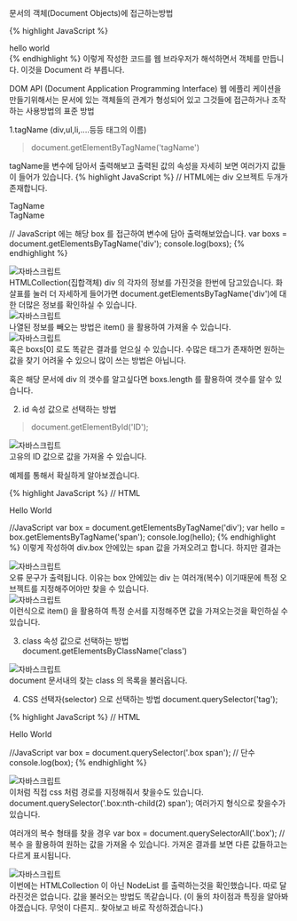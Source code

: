 문서의 객체(Document Objects)에 접근하는방법

{% highlight JavaScript %}
 <div class="title">hello world</div>
{% endhighlight %}
이렇게 작성한 코드를 웹 브라우저가 해석하면서 객체를 만듭니다.
이것을 Document 라 부릅니다. 

DOM API (Document Application Programming Interface)
웹 에플리 케이션을 만들기위해서는
문서에 있는 객체들의 관계가 형성되어 있고 그것들에 접근하거나
조작하는 사용방법의 표준 방법

1.tagName (div,ul,li,....등등 태그의 이름)
> document.getElementByTagName('tagName')

tagName을 변수에 담아서 출력해보고 출력된 값의 속성을 자세히 보면 여러가지 값들이 들어가 있습니다. 
{% highlight JavaScript %}
  // HTML에는 div 오브젝트 두개가 존재합니다.
 	<div class="box" id="boxId" onclick="">TagName</div>
	<div class="box" id="boxIds" onclick="">TagName</div>
  
  // JavaScript 에는 해당 box 를 접근하여 변수에 담아 출력해보았습니다.
  var boxs = document.getElementsByTagName('div');
  console.log(boxs);
{% endhighlight %}
<div class="img-box">
  <img src="{{ site.baseurl }}/static/img/post/2018-08-29-1.png" alt="자바스크립트" />
</div>
 HTMLCollection(집합객체) div 의 각자의 정보를 가진것을 한번에 담고있습니다.
 화살표를 눌러 더 자세하게 들어가면 document.getElementsByTagName('div')에 대한 더많은 정보를 확인하실 수 있습니다.
<div class="img-box">
  <img src="{{ site.baseurl }}/static/img/post/2018-08-29-2.png" alt="자바스크립트" />
</div>
나열된 정보를 빼오는 방법은 item() 을 활용하여 가져올 수 있습니다.
<div class="img-box">
  <img src="{{ site.baseurl }}/static/img/post/2018-08-29-3.png" alt="자바스크립트" />
</div>
혹은 boxs[0] 로도 똑같은 결과를 얻으실 수 있습니다.
수많은 태그가 존재하면 원하는 값을 찾기 어려울 수 있으니 많이 쓰는 방법은 아닙니다.

혹은 해당 문서에 div 의 갯수를 알고싶다면
boxs.length 를 활용하여 갯수를 알수 있습니다.

2. id 속성 값으로 선택하는 방법
> document.getElementById('ID');
<div class="img-box">
  <img src="{{ site.baseurl }}/static/img/post/2018-08-29-4.png" alt="자바스크립트" />
</div>
고유의 ID 값으로 값을 가져올 수 있습니다.


예제를 통해서 확실하게 알아보겠습니다.

{% highlight JavaScript %}
 // HTML 
 <div class="box" id="boxid">
 	<span>Hello World</span>
 </div>
 <div></div>
 
 //JavaScript
 var box = document.getElementsByTagName('div');
 var hello = box.getElementsByTagName('span');
 console.log(hello);
{% endhighlight %}
이렇게 작성하여 div.box 안에있는 span 값을 가져오려고 합니다.
하지만 결과는 
<div class="img-box">
  <img src="{{ site.baseurl }}/static/img/post/2018-08-29-5.png" alt="자바스크립트" />
</div>
오류 문구가 출력됩니다. 
이유는 box 안에있는 div 는 여러개(복수) 이기때문에 특정 오브젝트를 지정해주어야만 찾을 수 있습니다.
<div class="img-box">
  <img src="{{ site.baseurl }}/static/img/post/2018-08-29-6.png" alt="자바스크립트" />
</div>
이런식으로 item() 을 활용하여 특정 순서를 지정해주면 값을 가져오는것을 확인하실 수 있습니다.

3. class 속성 값으로 선택하는 방법
document.getElementsByClassName('class') 
<div class="img-box">
  <img src="{{ site.baseurl }}/static/img/post/2018-08-29-7.png" alt="자바스크립트" />
</div>
document 문서내의 찾는 class 의 목록을 불러옵니다. 

4. CSS 선택자(selector) 으로 선택하는 방법
document.querySelector('tag');

{% highlight JavaScript %}
 // HTML 
 <div class="box" id="boxid">
 	<span>Hello World</span>
 </div>
 <div></div>
 
 //JavaScript
 var box = document.querySelector('.box span'); // 단수
 console.log(box);
{% endhighlight %}
<div class="img-box">
  <img src="{{ site.baseurl }}/static/img/post/2018-08-29-8.png" alt="자바스크립트" />
</div>
이처럼 직접 css 처럼 경로를 지정해줘서 찾을수도 있습니다.
document.querySelector('.box:nth-child(2) span');
여러가지 형식으로 찾을수가 있습니다.

여러개의 복수 형태를 찾을 경우
 var box = document.querySelectorAll('.box'); // 복수
 을 활용하여 원하는 값을 가져올 수 있습니다.
 가져온 결과를 보면 다른 값들하고는 다르게 표시됩니다.
 <div class="img-box">
  <img src="{{ site.baseurl }}/static/img/post/2018-08-29-9.png" alt="자바스크립트" />
</div>
이번에는 HTMLCollection 이 아닌 NodeList 를 출력하는것을 확인했습니다.
따로 달라진것은 없습니다.
값을 불러오는 방법도 똑같습니다.
(이 둘의 차이점과 특징을 알아봐야겠습니다. 무엇이 다른지.. 찾아보고 바로 작성하겠습니다.)
